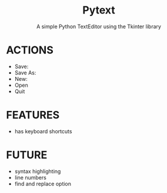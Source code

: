 <h1 align="center">Pytext</h1>
<div align="center">
	A simple Python TextEditor using the Tkinter library
</div>

# ACTIONS
- Save:
- Save As:
- New:
- Open
- Quit

# FEATURES
- has keyboard shortcuts

# FUTURE
- syntax highlighting
- line numbers
- find and replace option





